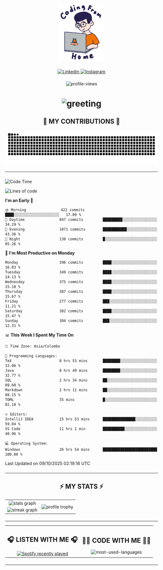 <div align="center">
    <img width="150" src="./assets/top.gif" alt="top-image"/>
</div>

###    

<div align="center">
    <a href="https://www.linkedin.com/in/nureka-rodrigo/" target="_blank">
        <img src="https://user-images.githubusercontent.com/74038190/235294012-0a55e343-37ad-4b0f-924f-c8431d9d2483.gif" width="50px" alt="Linkedin"/>
    </a>
    <a href="https://www.instagram.com/nureka_rodrigo/" target="_blank">
        <img src="https://user-images.githubusercontent.com/74038190/235294013-a33e5c43-a01c-43f6-b44d-a406d8b4ab75.gif" width="50px"  alt="Instagram"/>
    </a>
</div>

###    

<div align="center">
    <img src="https://komarev.com/ghpvc/?username=nureka-rodrigo&color=blue" alt="profile-views"/>
</div> 

###    

<h1 align="center">
    <img src="https://readme-typing-svg.herokuapp.com/?font=Righteous&size=35&center=true&vCenter=true&width=500&height=70&duration=4000&lines=Hi+There!+👋;+I'm+Nureka+Rodrigo!;" alt="greeting"/>
</h1> 

###

<h2 align="center">🐍 MY CONTRIBUTIONS 🐍</h2>

<div align="center">
    <img alt="snake eating my contributions" src="https://raw.githubusercontent.com/nureka-rodrigo/nureka-rodrigo/output/github-contribution-grid-snake.svg"/>
</div> 

###

<hr/>

###

<!--START_SECTION:waka-->
![Code Time](http://img.shields.io/badge/Code%20Time-1%2C733%20hrs%2054%20mins-blue)

![Lines of code](https://img.shields.io/badge/From%20Hello%20World%20I%27ve%20Written-660.4%20thousand%20lines%20of%20code-blue)

**I'm an Early 🐤** 

```text
🌞 Morning                422 commits         ████░░░░░░░░░░░░░░░░░░░░░   17.09 % 
🌆 Daytime                847 commits         █████████░░░░░░░░░░░░░░░░   34.29 % 
🌃 Evening                1071 commits        ███████████░░░░░░░░░░░░░░   43.36 % 
🌙 Night                  130 commits         █░░░░░░░░░░░░░░░░░░░░░░░░   05.26 % 
```
📅 **I'm Most Productive on Monday** 

```text
Monday                   396 commits         ████░░░░░░░░░░░░░░░░░░░░░   16.03 % 
Tuesday                  349 commits         ████░░░░░░░░░░░░░░░░░░░░░   14.13 % 
Wednesday                375 commits         ████░░░░░░░░░░░░░░░░░░░░░   15.18 % 
Thursday                 387 commits         ████░░░░░░░░░░░░░░░░░░░░░   15.67 % 
Friday                   277 commits         ███░░░░░░░░░░░░░░░░░░░░░░   11.21 % 
Saturday                 382 commits         ████░░░░░░░░░░░░░░░░░░░░░   15.47 % 
Sunday                   304 commits         ███░░░░░░░░░░░░░░░░░░░░░░   12.31 % 
```


📊 **This Week I Spent My Time On** 

```text
🕑︎ Time Zone: Asia/Colombo

💬 Programming Languages: 
TeX                      8 hrs 53 mins       ████████░░░░░░░░░░░░░░░░░   33.06 % 
Java                     8 hrs 49 mins       ████████░░░░░░░░░░░░░░░░░   32.77 % 
SQL                      2 hrs 34 mins       ██░░░░░░░░░░░░░░░░░░░░░░░   09.60 % 
Markdown                 2 hrs 11 mins       ██░░░░░░░░░░░░░░░░░░░░░░░   08.15 % 
TOML                     35 mins             █░░░░░░░░░░░░░░░░░░░░░░░░   02.18 % 

🔥 Editors: 
IntelliJ IDEA            15 hrs 53 mins      ███████████████░░░░░░░░░░   59.04 % 
VS Code                  11 hrs 1 min        ██████████░░░░░░░░░░░░░░░   40.96 % 

💻 Operating System: 
Windows                  26 hrs 54 mins      █████████████████████████   100.00 % 
```


 Last Updated on 09/10/2025 02:19:16 UTC
<!--END_SECTION:waka-->

###

<hr/>

###

<h2 align="center">⚡ MY STATS ⚡</h2>

###    

<div align="center">
    <table>
        <tr>
            <td align="center">
                <img src="https://github-readme-stats.vercel.app/api?username=nureka-rodrigo&show_icons=true&count_private=true&theme=dark" alt="stats graph"/>
            </td>
            <td rowspan="2" align="center">
                <img align="center" src="https://github-profile-trophy.vercel.app/?username=nureka-rodrigo&theme=darkhub&no-bg=true&margin-w=5&margin-h=5&column=3" alt="profile trophy" />
            </td>
        </tr>
        <tr>
            <td align="center">
                <img src="https://streak-stats.demolab.com?user=nureka-rodrigo&theme=dark" alt="streak graph"/>
            </td>
        </tr>
    </table>
</div> 

###

<hr/>

<div align="center">
    <table>
        <tr>
            <td align="center">
                <h2>🎧 LISTEN WITH ME 🎧</h2>
                <a href="https://open.spotify.com/user/zjqfkmbawszam1irs05fwxsls">
                    <img src="https://spotify-recently-played-readme.vercel.app/api?user=zjqfkmbawszam1irs05fwxsls&count=5&unique=true" alt="Spotify recently played"  />
                </a>
            </td>
            <td align="center">
                <h2>👨‍💻 CODE WITH ME 👨‍💻</h2>
                <img src="https://github-readme-stats.vercel.app/api/wakatime?username=@nureka99&theme=dark&compact=True&langs_count=10" alt="most-used-languages"/>
            </td>
        </tr>
    </table>
</div> 

###

<hr/>
